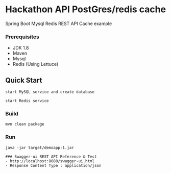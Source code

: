 # Hackathon API PostGres/redis cache
Spring Boot Mysql Redis REST API Cache example

### Prerequisites
- JDK 1.8
- Maven
- Mysql
- Redis (Using Lettuce)

## Quick Start

```
start MySQL service and create database
```

```
start Redis service
```

### Build
```
mvn clean package
```

### Run
```
java -jar target/demoapp-1.jar

### Swagger-ui REST API Reference & Test
- http://localhost:8080/swagger-ui.html
- Response Content Type : application/json
